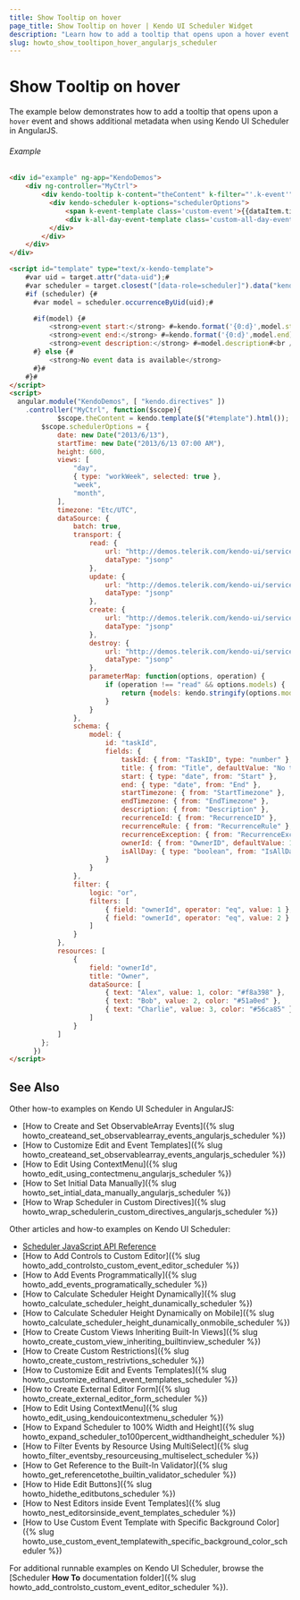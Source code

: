 ```yaml
---
title: Show Тooltip on hover
page_title: Show Тooltip on hover | Kendo UI Scheduler Widget
description: "Learn how to add a tooltip that opens upon a hover event to the Kendo UI Scheduler widget."
slug: howto_show_tooltipon_hover_angularjs_scheduler
---
```


# Show Тooltip on hover

The example below demonstrates how to add a tooltip that opens upon a `hover` event and shows additional metadata when using Kendo UI Scheduler in AngularJS.

###### Example

```html
<div id="example" ng-app="KendoDemos">
    <div ng-controller="MyCtrl">
        <div kendo-tooltip k-content="theContent" k-filter="'.k-event'" class="k-group">
          <div kendo-scheduler k-options="schedulerOptions">
              <span k-event-template class='custom-event'>{{dataItem.title}}</span>
              <div k-all-day-event-template class='custom-all-day-event'>{{dataItem.title}}</div>
          </div>
        </div>
    </div>
</div>

<script id="template" type="text/x-kendo-template">
    #var uid = target.attr("data-uid");#
    #var scheduler = target.closest("[data-role=scheduler]").data("kendoScheduler");#
    #if (scheduler) {#
      #var model = scheduler.occurrenceByUid(uid);#

      #if(model) {#
          <strong>event start:</strong> #=kendo.format('{0:d}',model.start)#<br />
          <strong>event end:</strong> #=kendo.format('{0:d}',model.end)#<br />
          <strong>event description:</strong> #=model.description#<br />
      #} else {#
          <strong>No event data is available</strong>
      #}#
    #}#
</script>
<script>
  angular.module("KendoDemos", [ "kendo.directives" ])
    .controller("MyCtrl", function($scope){
            $scope.theContent = kendo.template($("#template").html());
        $scope.schedulerOptions = {
            date: new Date("2013/6/13"),
            startTime: new Date("2013/6/13 07:00 AM"),
            height: 600,
            views: [
                "day",
                { type: "workWeek", selected: true },
                "week",
                "month",
            ],
            timezone: "Etc/UTC",
            dataSource: {
                batch: true,
                transport: {
                    read: {
                        url: "http://demos.telerik.com/kendo-ui/service/tasks",
                        dataType: "jsonp"
                    },
                    update: {
                        url: "http://demos.telerik.com/kendo-ui/service/tasks/update",
                        dataType: "jsonp"
                    },
                    create: {
                        url: "http://demos.telerik.com/kendo-ui/service/tasks/create",
                        dataType: "jsonp"
                    },
                    destroy: {
                        url: "http://demos.telerik.com/kendo-ui/service/tasks/destroy",
                        dataType: "jsonp"
                    },
                    parameterMap: function(options, operation) {
                        if (operation !== "read" && options.models) {
                            return {models: kendo.stringify(options.models)};
                        }
                    }
                },
                schema: {
                    model: {
                        id: "taskId",
                        fields: {
                            taskId: { from: "TaskID", type: "number" },
                            title: { from: "Title", defaultValue: "No title", validation: { required: true } },
                            start: { type: "date", from: "Start" },
                            end: { type: "date", from: "End" },
                            startTimezone: { from: "StartTimezone" },
                            endTimezone: { from: "EndTimezone" },
                            description: { from: "Description" },
                            recurrenceId: { from: "RecurrenceID" },
                            recurrenceRule: { from: "RecurrenceRule" },
                            recurrenceException: { from: "RecurrenceException" },
                            ownerId: { from: "OwnerID", defaultValue: 1 },
                            isAllDay: { type: "boolean", from: "IsAllDay" }
                        }
                    }
                },
                filter: {
                    logic: "or",
                    filters: [
                        { field: "ownerId", operator: "eq", value: 1 },
                        { field: "ownerId", operator: "eq", value: 2 }
                    ]
                }
            },
            resources: [
                {
                    field: "ownerId",
                    title: "Owner",
                    dataSource: [
                        { text: "Alex", value: 1, color: "#f8a398" },
                        { text: "Bob", value: 2, color: "#51a0ed" },
                        { text: "Charlie", value: 3, color: "#56ca85" }
                    ]
                }
            ]
        };
      })
</script>
```

## See Also

Other how-to examples on Kendo UI Scheduler in AngularJS:

* [How to Create and Set ObservableArray Events]({% slug howto_createand_set_observablearray_events_angularjs_scheduler %})
* [How to Customize Edit and Event Templates]({% slug howto_createand_set_observablearray_events_angularjs_scheduler %})
* [How to Edit Using ContextMenu]({% slug howto_edit_using_contectmenu_angularjs_scheduler %})
* [How to Set Initial Data Manually]({% slug howto_set_intial_data_manually_angularjs_scheduler %})
* [How to Wrap Scheduler in Custom Directives]({% slug howto_wrap_schedulerin_custom_directives_angularjs_scheduler %})

Other articles and how-to examples on Kendo UI Scheduler:

* [Scheduler JavaScript API Reference](/api/javascript/ui/scheduler)
* [How to Add Controls to Custom Editor]({% slug howto_add_controlsto_custom_event_editor_scheduler %})
* [How to Add Events Programmatically]({% slug howto_add_events_programatically_scheduler %})
* [How to Calculate Scheduler Height Dynamically]({% slug howto_calculate_scheduler_height_dunamically_scheduler %})
* [How to Calculate Scheduler Height Dynamically on Mobile]({% slug howto_calculate_scheduler_height_dunamically_onmobile_scheduler %})
* [How to Create Custom Views Inheriting Built-In Views]({% slug howto_create_custom_view_inheriting_builtinview_scheduler %})
* [How to Create Custom Restrictions]({% slug howto_create_custom_restrivtions_scheduler %})
* [How to Customize Edit and Events Templates]({% slug howto_customize_editand_event_templates_scheduler %})
* [How to Create External Editor Form]({% slug howto_create_external_editor_form_scheduler %})
* [How to Edit Using ContextMenu]({% slug howto_edit_using_kendouicontextmenu_scheduler %})
* [How to Expand Scheduler to 100% Width and Height]({% slug howto_expand_scheduler_to100percent_widthandheight_scheduler %})
* [How to Filter Events by Resource Using MultiSelect]({% slug howto_filter_eventsby_resourceusing_multiselect_scheduler %})
* [How to Get Reference to the Built-In Validator]({% slug howto_get_referencetothe_builtin_validator_scheduler %})
* [How to Hide Edit Buttons]({% slug howto_hidethe_editbutons_scheduler %})
* [How to Nest Editors inside Event Templates]({% slug howto_nest_editorsinside_event_templates_scheduler %})
* [How to Use Custom Event Template with Specific Background Color]({% slug howto_use_custom_event_templatewith_specific_background_color_scheduler %})

For additional runnable examples on Kendo UI Scheduler, browse the [Scheduler **How To** documentation folder]({% slug howto_add_controlsto_custom_event_editor_scheduler %}).
